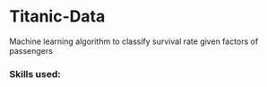 # Titanic-Data
Machine learning algorithm to classify survival rate given factors of passengers
### Skills used:
